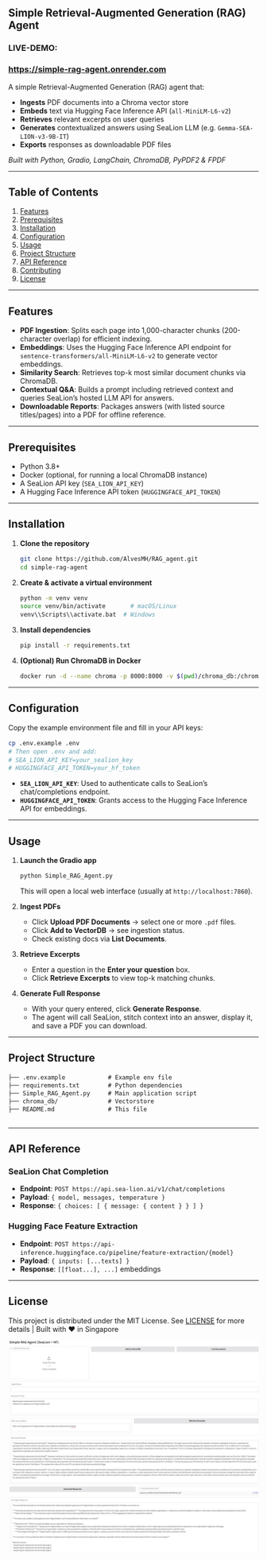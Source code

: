 ## Simple Retrieval-Augmented Generation (RAG) Agent 

### LIVE-DEMO: 
### https://simple-rag-agent.onrender.com

A simple Retrieval-Augmented Generation (RAG) agent that:

* **Ingests** PDF documents into a Chroma vector store
* **Embeds** text via Hugging Face Inference API (`all-MiniLM-L6-v2`)
* **Retrieves** relevant excerpts on user queries
* **Generates** contextualized answers using SeaLion LLM (e.g. `Gemma-SEA-LION-v3-9B-IT`)
* **Exports** responses as downloadable PDF files

*Built with Python, Gradio, LangChain, ChromaDB, PyPDF2 & FPDF*

---

## Table of Contents

1. [Features](#features)
2. [Prerequisites](#prerequisites)
3. [Installation](#installation)
4. [Configuration](#configuration)
5. [Usage](#usage)
6. [Project Structure](#project-structure)
7. [API Reference](#api-reference)
8. [Contributing](#contributing)
9. [License](#license)

---

## Features

* **PDF Ingestion**: Splits each page into 1,000-character chunks (200-character overlap) for efficient indexing.
* **Embeddings**: Uses the Hugging Face Inference API endpoint for `sentence-transformers/all-MiniLM-L6-v2` to generate vector embeddings.
* **Similarity Search**: Retrieves top-k most similar document chunks via ChromaDB.
* **Contextual Q\&A**: Builds a prompt including retrieved context and queries SeaLion’s hosted LLM API for answers.
* **Downloadable Reports**: Packages answers (with listed source titles/pages) into a PDF for offline reference.

---

## Prerequisites

* Python 3.8+
* Docker (optional, for running a local ChromaDB instance)
* A SeaLion API key (`SEA_LION_API_KEY`)
* A Hugging Face Inference API token (`HUGGINGFACE_API_TOKEN`)

---

## Installation

1. **Clone the repository**

   ```bash
   git clone https://github.com/AlvesMH/RAG_agent.git
   cd simple-rag-agent
   ```

2. **Create & activate a virtual environment**

   ```bash
   python -m venv venv
   source venv/bin/activate       # macOS/Linux
   venv\\Scripts\\activate.bat  # Windows
   ```

3. **Install dependencies**

   ```bash
   pip install -r requirements.txt
   ```

4. **(Optional) Run ChromaDB in Docker**

   ```bash
   docker run -d --name chroma -p 8000:8000 -v $(pwd)/chroma_db:/chroma chromadb/chromadb:latest
   ```

---

## Configuration

Copy the example environment file and fill in your API keys:

```bash
cp .env.example .env
# Then open .env and add:
# SEA_LION_API_KEY=your_sealion_key
# HUGGINGFACE_API_TOKEN=your_hf_token
```

* **`SEA_LION_API_KEY`**: Used to authenticate calls to SeaLion’s chat/completions endpoint.
* **`HUGGINGFACE_API_TOKEN`**: Grants access to the Hugging Face Inference API for embeddings.

---

## Usage

1. **Launch the Gradio app**

   ```bash
   python Simple_RAG_Agent.py
   ```

   This will open a local web interface (usually at `http://localhost:7860`).

2. **Ingest PDFs**

   * Click **Upload PDF Documents** → select one or more `.pdf` files.
   * Click **Add to VectorDB** → see ingestion status.
   * Check existing docs via **List Documents**.

3. **Retrieve Excerpts**

   * Enter a question in the **Enter your question** box.
   * Click **Retrieve Excerpts** to view top-k matching chunks.

4. **Generate Full Response**

   * With your query entered, click **Generate Response**.
   * The agent will call SeaLion, stitch context into an answer, display it, and save a PDF you can download.

---

## Project Structure

```
├── .env.example            # Example env file
├── requirements.txt        # Python dependencies
├── Simple_RAG_Agent.py     # Main application script
├── chroma_db/              # Vectorstore
├── README.md               # This file
               
```

---

## API Reference

### SeaLion Chat Completion

* **Endpoint**: `POST https://api.sea-lion.ai/v1/chat/completions`
* **Payload**: `{ model, messages, temperature }`
* **Response**: `{ choices: [ { message: { content } } ] }`

### Hugging Face Feature Extraction

* **Endpoint**: `POST https://api-inference.huggingface.co/pipeline/feature-extraction/{model}`
* **Payload**: `{ inputs: [...texts] }`
* **Response**: `[[float...], ...]` embeddings

---

## License

This project is distributed under the MIT License. See [LICENSE](LICENSE) for more details | Built with ❤️ in Singapore

![Simple_RAG_Agent](img/Screenshot.jpg)
